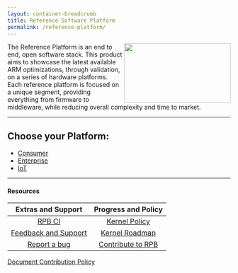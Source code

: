 ```yaml
---
layout: container-breadcrumb
title: Reference Software Platform
permalink: /reference-platform/
---
```

<a href="http://connect.linaro.org/resource/las16/las16-202/" target="_blank"><img align="right" src="https://github.com/Linaro/documentation/blob/master/Reference-Platform/extras/Images/LAS16_Presentation_Cover.png?raw=true" data-canonical-src="https://github.com/Linaro/documentation/blob/master/Reference-Platform/Extras/Images/LAS16_Presentation_Cover.png?raw=true" width="240" height="135" /></a>

The Reference Platform is an end to end, open software stack. This product aims to showcase the latest available ARM optimizations, through validation, on a series of hardware platforms. Each reference platform is focused on a unique segment, providing everything from firmware to middleware, while reducing overall complexity and time to market.

***

## Choose your Platform:

- [Consumer](/reference-platform/consumer/)
- [Enterprise](/reference-platform/enterprise/)
- [IoT](/reference-platform/iot/)

***

#### Resources

| Extras and Support                                    | Progress and Policy                       |   
|:-----------------------------------------------------:|:-----------------------------------------:|
| [RPB CI](/reference-platform/extras/RPB-CI.md)                            | [Kernel Policy](/reference-platform/extras/KernelPolicy.md)   |
| [Feedback and Support](/reference-platform/extras/Feedback-and-Support.md)| [Kernel Roadmap](/reference-platform/extras/Kernel-Roadmap.md)|  
| [Report a bug](/reference-platform/extras/Report-a-bug.md)                | [Contribute to RPB](/reference-platform/contribute/) |  

[Document Contribution Policy](../ContributionPolicy.md)
  